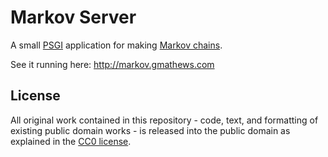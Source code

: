 Markov Server
=============

A small [PSGI]( http://plackperl.org ) application for making [Markov chains](
http://en.wikipedia.org/wiki/Markov_chain ).

See it running here: <http://markov.gmathews.com>


License
-------

All original work contained in this repository - code, text, and formatting of
existing public domain works - is released into the public domain as explained
in the [CC0 license]( https://creativecommons.org/publicdomain/zero/1.0/ ).
